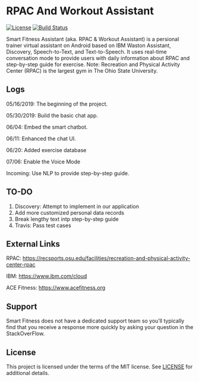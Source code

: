 RPAC And Workout Assistant
=======================
[![License](https://img.shields.io/badge/license-MIT-blue.svg)](https://github.com/Chulong-Li/RPAC_And_Work_Assistant/blob/master/LICENSE.md)
[![Build Status](https://travis-ci.com/Chulong-Li/RPAC_And_Work_Assistant.svg?branch=master)](https://travis-ci.com/Chulong-Li/RPAC_And_Work_Assistant)

Smart Fitness Assistant (aka. RPAC & Workout Assistant) is a persional trainer virtual assistant on Android based on IBM Waston Assistant, Discovery, Speech-to-Text, and Text-to-Speech. It uses real-time conversation mode to provide users with daily information about RPAC and step-by-step guide for exercise. Note: Recreation and Physical Activity Center (RPAC) is the largest gym in The Ohio State University.

Logs
---

05/16/2019: The beginning of the project.

05/30/2019: Build the basic chat app.

06/04: Embed the smart chatbot.

06/11: Enhanced the chat UI.

06/20: Added exercise database

07/06: Enable the Voice Mode

Incoming: Use NLP to provide step-by-step guide.

TO-DO
-----

1. Discovery: Attempt to implement in our application
2. Add more customized personal data records
3. Break lengthy text intp step-by-step guide
4. Travis: Pass test cases

External Links
---------------------------

RPAC: https://recsports.osu.edu/facilities/recreation-and-physical-activity-center-rpac

IBM: https://www.ibm.com/cloud

ACE Fitness: https://www.acefitness.org

Support
-------
Smart Fitness does not have a dedicated support team so you’ll typically find that you receive a response more quickly by asking your question in the StackOverFlow.

License
-------

This project is licensed under the terms of the MIT license. See [LICENSE](https://github.com/Chulong-Li/RPAC_And_Work_Assistant/blob/master/LICENSE.md) for additional details.

